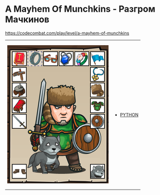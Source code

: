 # A Mayhem Of Munchkins  - Разгром Мачкинов

https://codecombat.com/play/level/a-mayhem-of-munchkins
<table>
<tr>
<td>

![Hero Picture](hero.png?raw=true "Hero Picture")

</td>
<td>
<ul>
<li>

[PYTHON]({link}.py)

</li>
</td>
</tr>
<table>